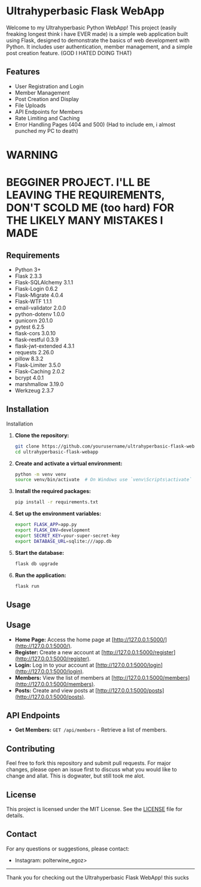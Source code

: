 # Ultrahyperbasic Flask WebApp

Welcome to my Ultrahyperbasic Python WebApp! This project (easily freaking longest think i have EVER made) is a simple web application built using Flask, designed to demonstrate the basics of web development with Python. It includes user authentication, member management, and a simple post creation feature. (GOD I HATED DOING THAT)

## Features

- User Registration and Login
- Member Management
- Post Creation and Display
- File Uploads
- API Endpoints for Members
- Rate Limiting and Caching
- Error Handling Pages (404 and 500) (Had to include em, i almost punched my PC to death)

# WARNING
# BEGGINER PROJECT. I'LL BE LEAVING THE REQUIREMENTS, DON'T SCOLD ME (too hard) FOR THE LIKELY MANY MISTAKES I MADE

## Requirements

- Python 3+
- Flask 2.3.3
- Flask-SQLAlchemy 3.1.1
- Flask-Login 0.6.2
- Flask-Migrate 4.0.4
- Flask-WTF 1.1.1
- email-validator 2.0.0
- python-dotenv 1.0.0
- gunicorn 20.1.0
- pytest 6.2.5
- flask-cors 3.0.10
- flask-restful 0.3.9
- flask-jwt-extended 4.3.1
- requests 2.26.0
- pillow 8.3.2
- Flask-Limiter 3.5.0
- Flask-Caching 2.0.2
- bcrypt 4.0.1
- marshmallow 3.19.0
- Werkzeug 2.3.7

## Installation

Installation

1. **Clone the repository:**
    ```sh
    git clone https://github.com/yourusername/ultrahyperbasic-flask-webapp.git
    cd ultrahyperbasic-flask-webapp
    ```

2. **Create and activate a virtual environment:**
    ```sh
    python -m venv venv
    source venv/bin/activate  # On Windows use `venv\Scripts\activate`
    ```

3. **Install the required packages:**
    ```sh
    pip install -r requirements.txt
    ```

4. **Set up the environment variables:**
    ```sh
    export FLASK_APP=app.py
    export FLASK_ENV=development
    export SECRET_KEY=your-super-secret-key
    export DATABASE_URL=sqlite:///app.db
    ```

5. **Start the database:**
    ```sh
    flask db upgrade
    ```

6. **Run the application:**
    ```sh
    flask run
    ```

## Usage
## Usage

- **Home Page:** Access the home page at [http://127.0.0.1:5000/](http://127.0.0.1:5000/).
- **Register:** Create a new account at [http://127.0.0.1:5000/register](http://127.0.0.1:5000/register).
- **Login:** Log in to your account at [http://127.0.0.1:5000/login](http://127.0.0.1:5000/login).
- **Members:** View the list of members at [http://127.0.0.1:5000/members](http://127.0.0.1:5000/members).
- **Posts:** Create and view posts at [http://127.0.0.1:5000/posts](http://127.0.0.1:5000/posts).

## API Endpoints

- **Get Members:** `GET /api/members` - Retrieve a list of members.

## Contributing

Feel free to fork this repository and submit pull requests. For major changes, please open an issue first to discuss what you would like to change and allat. This is dogwater, but still took me alot.

## License

This project is licensed under the MIT License. See the [LICENSE](Ultrahyperbasic-Flask-WebApp-/LICENSE/LICENSE) file for details.

## Contact

For any questions or suggestions, please contact:

- Instagram: polterwine_egoz>

---

Thank you for checking out the Ultrahyperbasic Flask WebApp! 
this sucks
